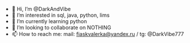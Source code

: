 - 👋 Hi, I’m @DarkAndVibe
- 👀 I’m interested in sql, java, python, lims
- 🌱 I’m currently learning python
- 💞️ I’m looking to collaborate on NOTHING
- 📫 How to reach me: mail: fiaskvalerka@yandex.ru / tg: @DarkVibe777

<!---
DarkAndVibe/DarkAndVibe is a ✨ special ✨ repository because its `README.md` (this file) appears on your GitHub profile.
You can click the Preview link to take a look at your changes.
--->
